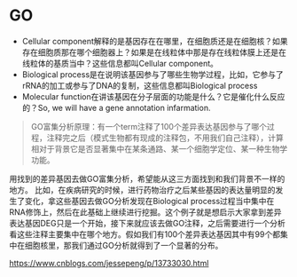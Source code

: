# GO
+ Cellular component解释的是基因存在在哪里，在细胞质还是在细胞核？如果存在细胞质那在哪个细胞器上？如果是在线粒体中那是存在线粒体膜上还是在线粒体的基质当中？这些信息都叫Cellular component。
+ Biological process是在说明该基因参与了哪些生物学过程，比如，它参与了rRNA的加工或参与了DNA的复制，这些信息都叫Biological process
+ Molecular function在讲该基因在分子层面的功能是什么？它是催化什么反应的？So, we will have a gene annotation infarmation.

> GO富集分析原理：有一个term注释了100个差异表达基因参与了哪个过程，注释完之后（模式生物都有现成的注释包，不用我们自己注释），计算相对于背景它是否显著集中在某条通路、某一个细胞学定位、某一种生物学功能。

用找到的差异基因去做GO富集分析，希望能从这三方面找到和我们背景不一样的地方。
比如，在疾病研究的时候，进行药物治疗之后某些基因的表达量明显的发生了变化，拿这些基因去做GO分析发现在Biological process过程当中集中在RNA修饰上，然后在此基础上继续进行挖掘。这个例子就是想启示大家拿到差异表达基因DEG只是一个开始，接下来就应该去做GO注释，之后需要进行一个分析看这些注释主要集中在哪个地方。假如我们有100个差异表达基因其中有99个都集中在细胞核里，那我们通过GO分析就得到了一个显著的分布。


https://www.cnblogs.com/jessepeng/p/13733030.html